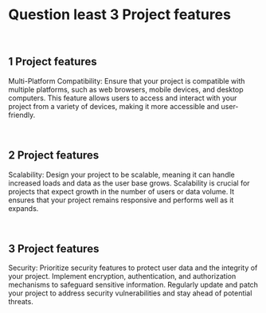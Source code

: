   <img src={https://i.ibb.co/zmNNh8K/6931239-29981.jpg} alt="" />
   <br>

   <h1 className=" text-2xl " > <span className=" text-2xl" > Question </span> least 3 Project features </h1>

   <br>

   <h2> 1 Project features </h2>
   <p> Multi-Platform Compatibility: Ensure that your project is compatible with multiple platforms, such as web browsers, mobile devices, and desktop computers. This feature allows users to access and interact with your project from a variety of devices, making it more accessible and user-friendly. </p>
 <br>

   <h2> 2 Project features </h2>
   <p> Scalability: Design your project to be scalable, meaning it can handle increased loads and data as the user base grows. Scalability is crucial for projects that expect growth in the number of users or data volume. It ensures that your project remains responsive and performs well as it expands. </p>

   <br>

   <h2> 3 Project features </h2>
   <p> Security: Prioritize security features to protect user data and the integrity of your project. Implement encryption, authentication, and authorization mechanisms to safeguard sensitive information. Regularly update and patch your project to address security vulnerabilities and stay ahead of potential threats. </p>
            
      
 